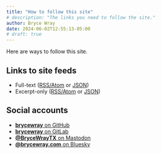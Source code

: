 ```yaml
---
title: "How to follow this site"
# description: "The links you need to follow the site."
author: Bryce Wray
date: 2024-06-02T12:55:13-05:00
# draft: true
---
```


Here are ways to follow this site.

## Links to site feeds

- Full-text ([RSS/Atom](/index.xml) or [JSON](/index.json))
- Excerpt-only ([RSS/Atom](/index-excerpts.xml) or [JSON](/index-excerpts.json))

## Social accounts

- <a rel="me noopener" title="GitHub" href="https://github.com/brycewray/"><strong>brycewray</strong> on GitHub</a>
- <a rel="me noopener" title="GitLab" href="https://gitlab.com/brycewray/"><strong>brycewray</strong> on GitLab</a>
- <a rel="me noopener" title="Mastodon" href="https://hachyderm.io/@BryceWrayTX"><strong>@BryceWrayTX</strong> on Mastodon</a>
- <a rel="me noopener" title="Bluesky" href="https://bsky.app/profile/brycewray.com"><strong>@brycewray.com</strong> on Bluesky</a>
<!-- - <a rel="me noopener" title="Threads" href="https://www.threads.net/@brycewraytx"><strong>@brycewraytx</strong> on Threads</a> -->


